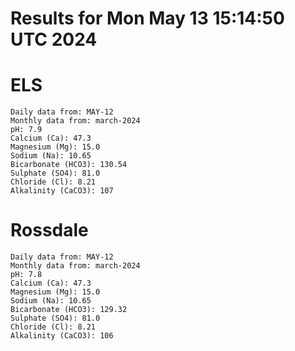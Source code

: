 # Results for Mon May 13 15:14:50 UTC 2024
# ELS
```
Daily data from: MAY-12
Monthly data from: march-2024
pH: 7.9
Calcium (Ca): 47.3
Magnesium (Mg): 15.0
Sodium (Na): 10.65
Bicarbonate (HCO3): 130.54
Sulphate (SO4): 81.0
Chloride (Cl): 8.21
Alkalinity (CaCO3): 107
```
# Rossdale
```
Daily data from: MAY-12
Monthly data from: march-2024
pH: 7.8
Calcium (Ca): 47.3
Magnesium (Mg): 15.0
Sodium (Na): 10.65
Bicarbonate (HCO3): 129.32
Sulphate (SO4): 81.0
Chloride (Cl): 8.21
Alkalinity (CaCO3): 106
```
